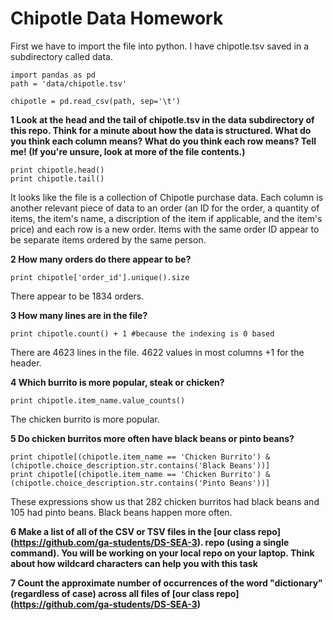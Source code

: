 # Chipotle Data Homework 

First we have to import the file into python. I have chipotle.tsv saved in a subdirectory called data.

```
import pandas as pd
path = 'data/chipotle.tsv'

chipotle = pd.read_csv(path, sep='\t')
```

**1 Look at the head and the tail of chipotle.tsv in the data subdirectory of this repo. Think for a minute about how the data is structured. What do you think each column means? What do you think each row means? Tell me! (If you're unsure, look at more of the file contents.)**

```
print chipotle.head()
print chipotle.tail()
```

It looks like the file is a collection of Chipotle purchase data. Each column is another relevant piece of data to an order (an ID for the order, a quantity of items, the item's name, a discription of the item if applicable, and the item's price) and each row is a new order. Items with the same order ID appear to be separate items ordered by the same person. 

**2 How many orders do there appear to be?**

```
print chipotle['order_id'].unique().size
```

There appear to be 1834 orders. 

**3 How many lines are in the file?** 

```
print chipotle.count() + 1 #because the indexing is 0 based
```

There are 4623 lines in the file. 4622 values in most columns +1 for the header. 

**4 Which burrito is more popular, steak or chicken?**

```
print chipotle.item_name.value_counts()
```

The chicken burrito is more popular. 

**5 Do chicken burritos more often have black beans or pinto beans?**

```
print chipotle[(chipotle.item_name == 'Chicken Burrito') & (chipotle.choice_description.str.contains('Black Beans'))]
print chipotle[(chipotle.item_name == 'Chicken Burrito') & (chipotle.choice_description.str.contains('Pinto Beans'))]
```
These expressions show us that 282 chicken burritos had black beans and 105 had pinto beans. Black beans happen more often. 

**6 Make a list of all of the CSV or TSV files in the [our class repo] (https://github.com/ga-students/DS-SEA-3). repo (using a single command). You will be working on your local repo on your laptop. Think about how wildcard characters can help you with this task**

**7 Count the approximate number of occurrences of the word "dictionary" (regardless of case) across all files of [our class repo] (https://github.com/ga-students/DS-SEA-3)**


